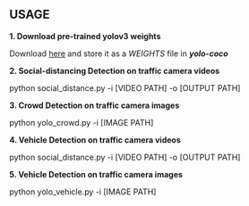 ## USAGE

**1. Download pre-trained yolov3 weights** 

Download [here](https://pjreddie.com/media/files/yolov3.weights) and store it as a *WEIGHTS* file in ***yolo-coco***

**2. Social-distancing Detection on traffic camera videos**

python social_distance.py -i [VIDEO PATH] -o [OUTPUT PATH]

**3. Crowd Detection on traffic camera images**

python yolo_crowd.py -i [IMAGE PATH]

**4. Vehicle Detection on  traffic camera videos**

python social_distance.py -i [VIDEO PATH] -o [OUTPUT PATH]

**5. Vehicle Detection on traffic camera images**

python yolo_vehicle.py -i [IMAGE PATH]


